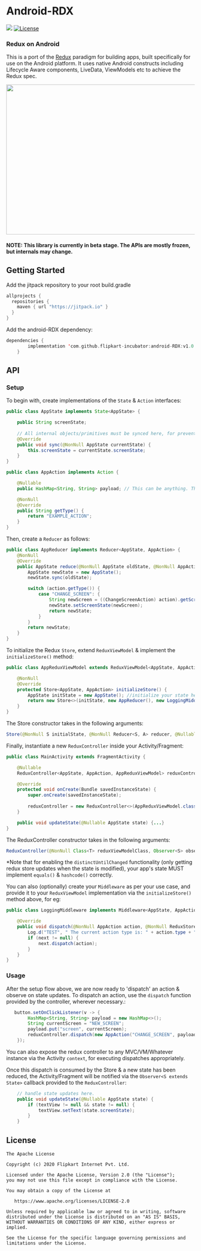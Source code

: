 # Android-RDX
[![](https://jitpack.io/v/flipkart-incubator/android-RDX.svg)](https://jitpack.io/#flipkart-incubator/android-RDX)
[![License](https://img.shields.io/badge/License-Apache%202.0-blue.svg)](https://opensource.org/licenses/Apache-2.0)


### Redux on Android
This is a port of the [Redux](https://redux.js.org/) paradigm for building apps, built specifically for use on the Android platform. It uses native Android constructs including Lifecycle Aware components, LiveData, ViewModels etc to achieve the Redux spec.

<p align="center">
<img src="https://github.com/flipkart-incubator/redux-android/blob/master/Redux%20Example.gif" width="550" height="400" style=""/> </p>

#### NOTE: This library is currently in beta stage. The APIs are mostly frozen, but internals may change. 

## Getting Started

Add the jitpack repository to your root build.gradle

```kotlin
allprojects {
  repositories {
    maven { url "https://jitpack.io" }
  }
}
```

Add the android-RDX dependency:

```kotlin
dependencies {
        implementation 'com.github.flipkart-incubator:android-RDX:v1.0.0'
    }
```


## API

### Setup

To begin with, create implementations of the `State`  & `Action` interfaces:
````java
public class AppState implements State<AppState> {

    public String screenState;
    
    // All internal objects/primitives must be synced here, for preventing leaks & changing state references on every update.
    @Override
    public void sync(@NonNull AppState currentState) {
        this.screenState = currentState.screenState;
    }
}
````

````java
public class AppAction implements Action {

    @Nullable
    public HashMap<String, String> payload; // This can be anything. The Action interface only enforces the #getType() method.

    @NonNull
    @Override
    public String getType() {
        return "EXAMPLE_ACTION";
    }
}
````

Then, create a `Reducer` as follows:
````java
public class AppReducer implements Reducer<AppState, AppAction> {
    @NonNull
    @Override
    public AppState reduce(@NonNull AppState oldState, @NonNull AppAction action) {
        AppState newState = new AppState();
        newState.sync(oldState);

        switch (action.getType()) {
            case "CHANGE_SCREEN": {
                String newScreen = ((ChangeScreenAction) action).getScreenName();
                newState.setScreenState(newScreen);
                return newState;
            }
        }
        return newState;
    }
}
````


To initialize the Redux `Store`, extend `ReduxViewModel` & implement the `initializeStore()` method:

````java
public class AppReduxViewModel extends ReduxViewModel<AppState, AppAction> {

    @NonNull
    @Override
    protected Store<AppState, AppAction> initializeStore() {
        AppState initState = new AppState(); //initialize your state here.
        return new Store<>(initState, new AppReducer(), new LoggingMiddleware());
    }
}
````

The Store constructor takes in the following arguments:
````java
Store(@NonNull S initialState, @NonNull Reducer<S, A> reducer, @Nullable Middleware<S, A>... middlewareList)
````

Finally, instantiate a new `ReduxController` inside your Activity/Fragment:
````java
public class MainActivity extends FragmentActivity {

    @Nullable
    ReduxController<AppState, AppAction, AppReduxViewModel> reduxController;

    @Override
    protected void onCreate(Bundle savedInstanceState) {
        super.onCreate(savedInstanceState);
        
        reduxController = new ReduxController<>(AppReduxViewModel.class, this::updateState, this, this, true);
    }

    public void updateState(@Nullable AppState state) {...}
}
````
The ReduxController constructor takes in the following arguments:
````java
ReduxController(@NonNull Class<T> reduxViewModelClass, Observer<S> observer, @NonNull FragmentActivity activity, @NonNull LifecycleOwner lifecycleOwner, boolean distinctUntilChanged)
````
*Note that for enabling the `distinctUntilChanged` functionality (only getting redux store updates when the state is modified), your app's state MUST implement `equals()` & `hashcode()` correctly.

You can also (optionally) create your `Middleware` as per your use case, and provide it to your `ReduxViewModel` implementation via the `initializeStore()` method above, for eg:

````java
public class LoggingMiddleware implements Middleware<AppState, AppAction> {

    @Override
    public void dispatch(@NonNull AppAction action, @NonNull ReduxStore<AppState, AppAction> store, @Nullable Dispatcher<AppAction> next) {
        Log.d("TEST", " The current action type is: " + action.type + " Payload: " + action.payload);
        if (next != null) {
            next.dispatch(action);
        }
    }
}
````


### Usage

After the setup flow above, we are now ready to 'dispatch' an action & observe on state updates.
To dispatch an action, use the `dispatch` function provided by the controller, wherever necessary.:

````java
   button.setOnClickListener(v -> {
        HashMap<String, String> payload = new HashMap<>();
        String currentScreen = "NEW_SCREEN";
        payload.put("screen", currentScreen);
        reduxController.dispatch(new AppAction("CHANGE_SCREEN", payload));
    });
````
You can also expose the redux controller to any MVC/VM/Whatever instance via the Activity `context`, for executing dispatches appropriately.

Once this dispatch is consumed by the Store & a new state has been reduced, the Activity/Fragment will be notified via the `Observer<S extends State>` callback provided to the `ReduxController`:

````java
    // handle state updates here.
    public void updateState(@Nullable AppState state) {
        if (textView != null && state != null) {
            textView.setText(state.screenState);
        }
    }
````

## License

    The Apache License

    Copyright (c) 2020 Flipkart Internet Pvt. Ltd.

    Licensed under the Apache License, Version 2.0 (the "License");
    you may not use this file except in compliance with the License.

    You may obtain a copy of the License at

       https://www.apache.org/licenses/LICENSE-2.0

    Unless required by applicable law or agreed to in writing, software
    distributed under the License is distributed on an "AS IS" BASIS,
    WITHOUT WARRANTIES OR CONDITIONS OF ANY KIND, either express or implied.

    See the License for the specific language governing permissions and
    limitations under the License.

